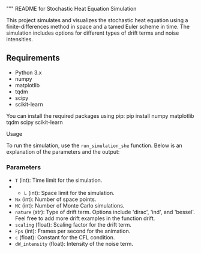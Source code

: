 """
README for Stochastic Heat Equation Simulation

This project simulates and visualizes the stochastic heat equation using a finite-differences method in space and a tamed Euler scheme in time. The simulation includes options for different types of drift terms and noise intensities.

## Requirements

- Python 3.x
- numpy
- matplotlib
- tqdm
- scipy
- scikit-learn

You can install the required packages using pip:
    pip install numpy matplotlib tqdm scipy scikit-learn
    
Usage

To run the simulation, use the `run_simulation_she` function. Below is an explanation of the parameters and the output:

### Parameters

- `T` (int): Time limit for the simulation.
-   - `L` (int): Space limit for the simulation.
- `Nx` (int): Number of space points.
- `MC` (int): Number of Monte Carlo simulations.
- `nature` (str): Type of drift term. Options include 'dirac', 'ind', and 'bessel'. Feel free to add more drift examples in the function drift.
- `scaling` (float): Scaling factor for the drift term.
- `Fps` (int): Frames per second for the animation.
- `c` (float): Constant for the CFL condition.
- `dW_intensity` (float): Intensity of the noise term.

